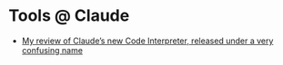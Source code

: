 # Tools @ Claude

- [My review of Claude’s new Code Interpreter, released under a very confusing name](https://simonwillison.net/2025/Sep/9/claude-code-interpreter/)

